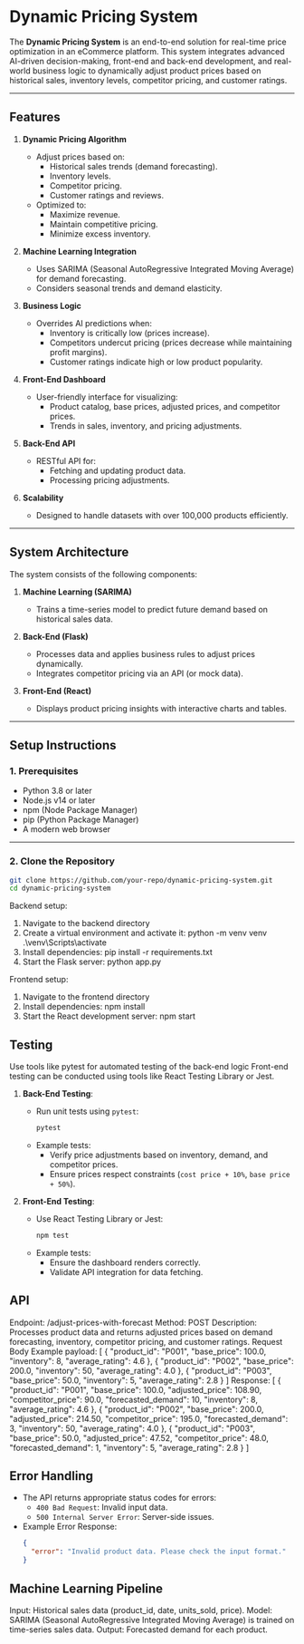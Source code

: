 # Dynamic Pricing System

The **Dynamic Pricing System** is an end-to-end solution for real-time price optimization in an eCommerce platform. This system integrates advanced AI-driven decision-making, front-end and back-end development, and real-world business logic to dynamically adjust product prices based on historical sales, inventory levels, competitor pricing, and customer ratings.

---

## **Features**
1. **Dynamic Pricing Algorithm**
   - Adjust prices based on:
     - Historical sales trends (demand forecasting).
     - Inventory levels.
     - Competitor pricing.
     - Customer ratings and reviews.
   - Optimized to:
     - Maximize revenue.
     - Maintain competitive pricing.
     - Minimize excess inventory.

2. **Machine Learning Integration**
   - Uses SARIMA (Seasonal AutoRegressive Integrated Moving Average) for demand forecasting.
   - Considers seasonal trends and demand elasticity.

3. **Business Logic**
   - Overrides AI predictions when:
     - Inventory is critically low (prices increase).
     - Competitors undercut pricing (prices decrease while maintaining profit margins).
     - Customer ratings indicate high or low product popularity.

4. **Front-End Dashboard**
   - User-friendly interface for visualizing:
     - Product catalog, base prices, adjusted prices, and competitor prices.
     - Trends in sales, inventory, and pricing adjustments.

5. **Back-End API**
   - RESTful API for:
     - Fetching and updating product data.
     - Processing pricing adjustments.

6. **Scalability**
   - Designed to handle datasets with over 100,000 products efficiently.

---

## **System Architecture**
The system consists of the following components:

1. **Machine Learning (SARIMA)**
   - Trains a time-series model to predict future demand based on historical sales data.

2. **Back-End (Flask)**
   - Processes data and applies business rules to adjust prices dynamically.
   - Integrates competitor pricing via an API (or mock data).

3. **Front-End (React)**
   - Displays product pricing insights with interactive charts and tables.

---

## **Setup Instructions**

### **1. Prerequisites**
- Python 3.8 or later
- Node.js v14 or later
- npm (Node Package Manager)
- pip (Python Package Manager)
- A modern web browser

---

### **2. Clone the Repository**
```bash
git clone https://github.com/your-repo/dynamic-pricing-system.git
cd dynamic-pricing-system
```

Backend setup:
1. Navigate to the backend directory
2. Create a virtual environment and activate it: python -m venv venv
.\venv\Scripts\activate
3. Install dependencies: pip install -r requirements.txt
4. Start the Flask server: python app.py

Frontend setup:
1. Navigate to the frontend directory
2. Install dependencies: npm install
3. Start the React development server: npm start

## **Testing**

Use tools like pytest for automated testing of the back-end logic
Front-end testing can be conducted using tools like React Testing Library or Jest.

1. **Back-End Testing**:
   - Run unit tests using `pytest`:
     ```bash
     pytest
     ```
   - Example tests:
     - Verify price adjustments based on inventory, demand, and competitor prices.
     - Ensure prices respect constraints (`cost price + 10%`, `base price + 50%`).

2. **Front-End Testing**:
   - Use React Testing Library or Jest:
     ```bash
     npm test
     ```
   - Example tests:
     - Ensure the dashboard renders correctly.
     - Validate API integration for data fetching.

## **API**

Endpoint: /adjust-prices-with-forecast
Method: POST
Description: Processes product data and returns adjusted prices based on demand forecasting, inventory, competitor pricing, and customer ratings.
Request Body
Example payload: [
  { "product_id": "P001", "base_price": 100.0, "inventory": 8, "average_rating": 4.6 },
  { "product_id": "P002", "base_price": 200.0, "inventory": 50, "average_rating": 4.0 },
  { "product_id": "P003", "base_price": 50.0, "inventory": 5, "average_rating": 2.8 }
]
Response: [
  {
    "product_id": "P001",
    "base_price": 100.0,
    "adjusted_price": 108.90,
    "competitor_price": 90.0,
    "forecasted_demand": 10,
    "inventory": 8,
    "average_rating": 4.6
  },
  {
    "product_id": "P002",
    "base_price": 200.0,
    "adjusted_price": 214.50,
    "competitor_price": 195.0,
    "forecasted_demand": 3,
    "inventory": 50,
    "average_rating": 4.0
  },
  {
    "product_id": "P003",
    "base_price": 50.0,
    "adjusted_price": 47.52,
    "competitor_price": 48.0,
    "forecasted_demand": 1,
    "inventory": 5,
    "average_rating": 2.8
  }
]

## **Error Handling**

- The API returns appropriate status codes for errors:
  - `400 Bad Request`: Invalid input data.
  - `500 Internal Server Error`: Server-side issues.
- Example Error Response:
  ```json
  {
    "error": "Invalid product data. Please check the input format."
  }

## **Machine Learning Pipeline**
Input:
Historical sales data (product_id, date, units_sold, price).
Model:
SARIMA (Seasonal AutoRegressive Integrated Moving Average) is trained on time-series sales data.
Output:
Forecasted demand for each product.